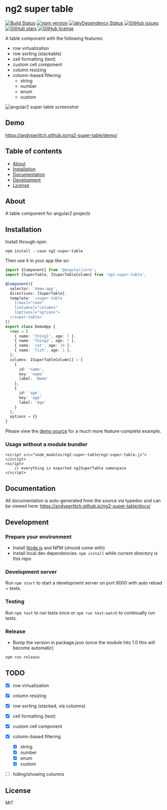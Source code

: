 # ng2 super table
[![Build Status](https://travis-ci.org/andyperlitch/ng2-super-table.svg?branch=master)](https://travis-ci.org/andyperlitch/ng2-super-table)
[![npm version](https://badge.fury.io/js/ng2-super-table.svg)](http://badge.fury.io/js/ng2-super-table)
[![devDependency Status](https://david-dm.org/andyperlitch/ng2-super-table/dev-status.svg)](https://david-dm.org/andyperlitch/ng2-super-table#info=devDependencies)
[![GitHub issues](https://img.shields.io/github/issues/andyperlitch/ng2-super-table.svg)](https://github.com/andyperlitch/ng2-super-table/issues)
[![GitHub stars](https://img.shields.io/github/stars/andyperlitch/ng2-super-table.svg)](https://github.com/andyperlitch/ng2-super-table/stargazers)
[![GitHub license](https://img.shields.io/badge/license-MIT-blue.svg)](https://raw.githubusercontent.com/andyperlitch/ng2-super-table/master/LICENSE)

A table component with the following features:

- row virtualization
- row sorting (stackable)
- cell formatting (text)
- custom cell component
- column resizing
- column-based filtering
  - string
  - number
  - enum
  - custom

![angular2 super table screenshot](http://i.imgur.com/ERUHmza.png)


## Demo
https://andyperlitch.github.io/ng2-super-table/demo/

## Table of contents

- [About](#about)
- [Installation](#installation)
- [Documentation](#documentation)
- [Development](#development)
- [License](#licence)

## About

A table component for angular2 projects

## Installation

Install through npm:
```
npm install --save ng2-super-table
```

Then use it in your app like so:

```typescript
import {Component} from '@angular/core';
import {SuperTable, ISuperTableColumn} from 'ng2-super-table';

@Component({
  selector: 'demo-app',
  directives: [SuperTable],
  template: `<super-table
    [rows]="rows"
    [columns]="columns"
    [options]="options">
  </super-table>`
})
export class DemoApp {
  rows = [
    { name: 'thing1', age: 7 },
    { name: 'thing2', age: 7 },
    { name: 'cat', age: 10 },
    { name: 'fish', age: 1 },
  ];
  columns: ISuperTableColumn[] = [
    {
      id: 'name',
      key: 'name'
      label: 'Name'
    },
    {
      id: 'age',
      key: 'age'
      label: 'Age'
    }
  ];
  options = {}
}
```

Please view the [demo source](https://github.com/andyperlitch/ng2-super-table/blob/master/demo/demo.ts) for a much more feature-complete example.

### Usage without a module bundler
```
<script src="node_modules/ng2-super-table/ng2-super-table.js"></script>
<script>
    // everything is exported ng2SuperTable namespace
</script>
```

## Documentation
All documentation is auto-generated from the source via typedoc and can be viewed here:
https://andyperlitch.github.io/ng2-super-table/docs/

## Development

### Prepare your environment
* Install [Node.js](http://nodejs.org/) and NPM (should come with)
* Install local dev dependencies: `npm install` while current directory is this repo

### Development server
Run `npm start` to start a development server on port 8000 with auto reload + tests.

### Testing
Run `npm test` to run tests once or `npm run test:watch` to continually run tests.

### Release
* Bump the version in package.json (once the module hits 1.0 this will become automatic)
```bash
npm run release
```

## TODO
- [X] row virtualization
- [X] column resizing
- [X] row sorting (stacked, via columns)
- [X] cell formatting (text)
- [X] custom cell component
- [X] column-based filtering
  - [X] string
  - [X] number
  - [X] enum
  - [X] custom
- [ ] hiding/showing columns


## License

MIT
